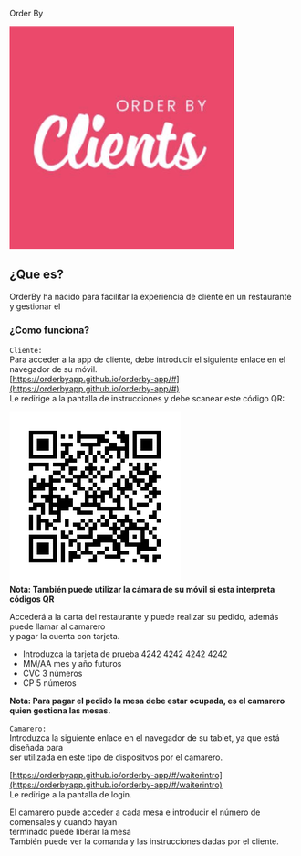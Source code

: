 Order By 

![Alt text](public/orderby.png)


## ¿Que es?

OrderBy ha nacido para facilitar la experiencia de cliente en un restaurante y gestionar el<br>


### ¿Como funciona?
`Cliente:`<br>
Para acceder a la app de cliente, debe introducir el siguiente enlace en el navegador de su móvil.<br>
[https://orderbyapp.github.io/orderby-app/#](https://orderbyapp.github.io/orderby-app/#)<br>
Le redirige a la pantalla de instrucciones y debe scanear este código QR:

![Alt text](public/mesa6.png)<br>
**Nota: También puede utilizar la cámara de su móvil si esta interpreta códigos QR**

Accederá a la carta del restaurante y puede realizar su pedido, además puede llamar al camarero<br>
y pagar la cuenta con tarjeta.<br> 

* Introduzca la tarjeta de prueba 4242 4242 4242 4242 
* MM/AA mes y año futuros
* CVC 3 números
* CP 5 números

**Nota: Para pagar el pedido la mesa debe estar ocupada, es el camarero quien gestiona las mesas.**

`Camarero:`<br>
Introduzca la siguiente enlace en el navegador de su tablet, ya que está diseñada para<br> 
ser utilizada en este tipo de dispositvos por el camarero.

[https://orderbyapp.github.io/orderby-app/#/waiterintro](https://orderbyapp.github.io/orderby-app/#/waiterintro)<br>
Le redirige a la pantalla de login.<br>

El camarero puede acceder a cada mesa e introducir el número de comensales y cuando hayan<br> terminado puede liberar la mesa<br>
También puede ver la comanda y las instrucciones dadas por el cliente.<br>

